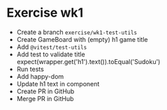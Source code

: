 # Exercise wk1

- Create a branch `exercise/wk1-test-utils`
- Create GameBoard with (empty) h1 game title
- Add `@vitest/test-utils`
- Add test to validate title
  expect(wrapper.get('h1').text()).toEqual('Sudoku')
- Run tests
- Add happy-dom
- Update h1 text in component
- Create PR in GitHub
- Merge PR in GitHub

